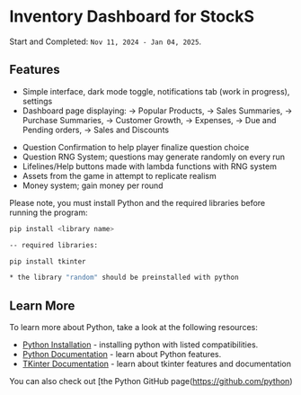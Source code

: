 # Inventory Dashboard for StockS


Start and Completed: `Nov 11, 2024 - Jan 04, 2025`.


## Features
* Simple interface, dark mode toggle, notifications tab (work in progress), settings
* Dashboard page displaying:
    -> Popular Products,
    -> Sales Summaries,
    -> Purchase Summaries,
    -> Customer Growth,
    -> Expenses,
    -> Due and Pending orders,
    ->  Sales and Discounts
- Question Confirmation to help player finalize question choice
- Question RNG System; questions may generate randomly on every run
- Lifelines/Help buttons made with lambda functions with RNG system 
- Assets from the game in attempt to replicate realism
- Money system; gain money per round

Please note, you must install Python and the required libraries before running the program:
```bash
pip install <library name>

-- required libraries:

pip install tkinter

* the library "random" should be preinstalled with python
```
## Learn More

To learn more about Python, take a look at the following resources:

- [Python Installation](https://www.python.org/downloads/) - installing python with listed compatibilities.
- [Python Documentation](https://www.python.org/doc/) - learn about Python features.
- [TKinter Documentation](https://docs.python.org/3/library/tk.html) - learn about tkinter features and documentation

You can also check out [the Python GitHub page(https://github.com/python)






